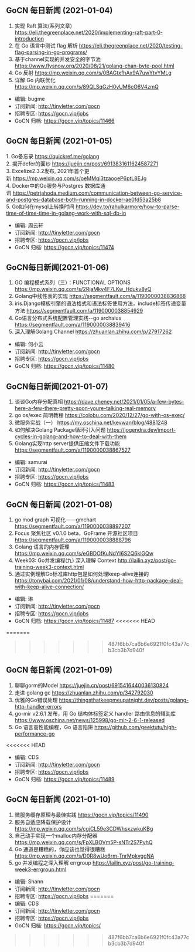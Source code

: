 ## GoCN 每日新闻 (2021-01-04)

1. 实现 Raft 算法(系列文章) https://eli.thegreenplace.net/2020/implementing-raft-part-0-introduction
2. 在 Go 语言中测试 flag 解析 https://eli.thegreenplace.net/2020/testing-flag-parsing-in-go-programs/
3. 基于channel实现的并发安全的字节池 https://www.flysnow.org/2020/08/21/golang-chan-byte-pool.html
4. Go 反射 https://mp.weixin.qq.com/s/0BAGtxfhAx9A7uwYtvYMLg
5. 详解 Go 内联优化 https://mp.weixin.qq.com/s/89QLSqGzH0yUM6cO6V4zmQ

* 编辑: bugme
* 订阅新闻: http://tinyletter.com/gocn
* 招聘专区: https://gocn.vip/jobs
* GoCN 归档: https://gocn.vip/topics/11466

## GoCN 每日新闻 (2021-01-05)

1. Go备忘录 https://quickref.me/golang  
2. 揭开defer的面纱 https://juejin.cn/post/6913831611624587271  
3. Excelize2.3.2发布, 2021年首个更新 https://mp.weixin.qq.com/s/oeMMqi3tzaooeP6ptL8EJg  
4. Docker中的Go服务与Postgres 数据库通讯 https://petrjahoda.medium.com/communication-between-go-service-and-postgres-database-both-running-in-docker-ae0fd53a25b8  
5. Go如何在mysql上转换时间 https://dev.to/rahulkarmore/how-to-parse-time-of-time-time-in-golang-work-with-sql-db-in  

* 编辑: 周云轩
* 订阅新闻: http://tinyletter.com/gocn
* 招聘专区: https://gocn.vip/jobs
* GoCN 归档: https://gocn.vip/topics/11474


## GoCN每日新闻(2021-01-06)

1. GO 编程模式系列（三）：FUNCTIONAL OPTIONS https://mp.weixin.qq.com/s/2RjaMky4F7LKw_Hdukv8yQ
2. Golang中线性表的实现 https://segmentfault.com/a/1190000038836868
3. iris.Django模板引擎的语法格式和语法标签使用方法，include标签传递变量方法  https://segmentfault.com/a/1190000038854929
4. Go语言分布式系统配置管理实践--go archaius https://segmentfault.com/a/1190000038839416
5. 深入理解Golang Channel https://zhuanlan.zhihu.com/p/27917262

* 编辑: 何小云
* 订阅新闻: http://tinyletter.com/gocn
* 招聘专区: https://gocn.vip/jobs
* GoCN 归档: https://gocn.vip/topics/11480

## GoCN每日新闻(2021-01-07)

1. 谈谈Go内存分配真相 https://dave.cheney.net/2021/01/05/a-few-bytes-here-a-few-there-pretty-soon-youre-talking-real-memory
2. go os/exec 简明教程 https://colobu.com/2020/12/27/go-with-os-exec/
3. 微服务实战（一） https://my.oschina.net/kevwan/blog/4881248
4. 如何解决Golang Package循环引入问题 https://jogendra.dev/import-cycles-in-golang-and-how-to-deal-with-them
5. Golang实现http server提供压缩文件下载功能 https://segmentfault.com/a/1190000038867527

- 编辑: samurai
- 订阅新闻: http://tinyletter.com/gocn
- 招聘专区: https://gocn.vip/jobs
- GoCN 归档: https://gocn.vip/topics/11483

## GoCN 每日新闻 (2021-01-08)

1. go mod graph 可视化——gmchart https://segmentfault.com/a/1190000038897207
2. Focus 聚焦社区 v0.1.0 beta，GoFrame 开源社区项目 https://segmentfault.com/a/1190000038888796
3. Golang 语言的内存管理 https://mp.weixin.qq.com/s/eGBDOfKuNdYI6S2Q6klGQw
4. Week03: Go并发编程(九) 深入理解 Context http://lailin.xyz/post/go-training-week3-context.html
5. 通过实例理解Go标准库http包是如何处理keep-alive连接的 https://tonybai.com/2021/01/08/understand-how-http-package-deal-with-keep-alive-connection/

- 编辑: 琳 
- 订阅新闻: http://tinyletter.com/gocn
- 招聘专区: https://gocn.vip/jobs
- GoCN 归档: https://gocn.vip/topics/11487
<<<<<<< HEAD
  
=======

>>>>>>> 487f6bb7ca6b6e6921f0fc43a77cb3cb3b7d940f
## GoCN 每日新闻 (2021-01-09)

1. 聊聊gorm的Model  https://juejin.cn/post/6915416440036130824
2. 走进 golang gc https://zhuanlan.zhihu.com/p/342792030
3. 优雅的Go错误处理 https://thingsthatkeepmeupatnight.dev/posts/golang-http-handler-errors
4. go-mir v2.6.1 发布，用 Go 结构体标签定义 handler 路由信息的辅助库 https://www.oschina.net/news/125998/go-mir-2-6-1-released
5. Go 语言高性能编程，Go 语言陷阱 https://github.com/geektutu/high-performance-go

<<<<<<< HEAD
- 编辑: CDS
- 订阅新闻: http://tinyletter.com/gocn
- 招聘专区: https://gocn.vip/jobs
- GoCN 归档: https://gocn.vip/topics/11489

## GoCN 每日新闻 (2021-01-10)

1. 微服务缓存原理与最佳实践 https://gocn.vip/topics/11490 
2. 服务自适应降载保护设计 https://mp.weixin.qq.com/s/cgjCL59e3CDWhsxzwkuKBg
3. 自己动手实现一个malloc内存分配器 https://mp.weixin.qq.com/s/FpXLBOVm5P-sNTr2S7PyhQ
4. Go 通道是糟糕的，你应该也觉得很糟糕 https://mp.weixin.qq.com/s/D0R8wUo6rm-TnrMpkvggNA
5. go 并发编程之深入理解 errgroup https://lailin.xyz/post/go-training-week3-errgroup.html

- 编辑: Shann
- 订阅新闻: http://tinyletter.com/gocn
- 招聘专区: https://gocn.vip/jobs
=======
- 编辑: CDS 
- 订阅新闻: http://tinyletter.com/gocn
- 招聘专区: https://gocn.vip/jobs
- GoCN 归档: https://gocn.vip/topics/

>>>>>>> 487f6bb7ca6b6e6921f0fc43a77cb3cb3b7d940f
